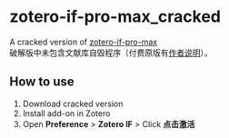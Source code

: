 # zotero-if-pro-max_cracked

A cracked version of [zotero-if-pro-max](https://qnscholar.gitee.io/zotero-if-pro-max/)    
破解版中未包含文献库自毁程序（付费原版有[作者说明](https://github.com/zibrr/zotero-if-pro-max_cracked/issues/2)）。


## How to use
1. Download cracked version
2. Install add-on in Zotero
3. Open **Preference** > **Zotero IF** > Click **点击激活**

